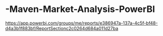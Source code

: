 # -Maven-Market-Analysis-PowerBI

https://app.powerbi.com/groups/me/reports/e386947a-137a-4c5f-bf48-d4a3b1f883bf/ReportSectionc2c0264d684a011d27ba
